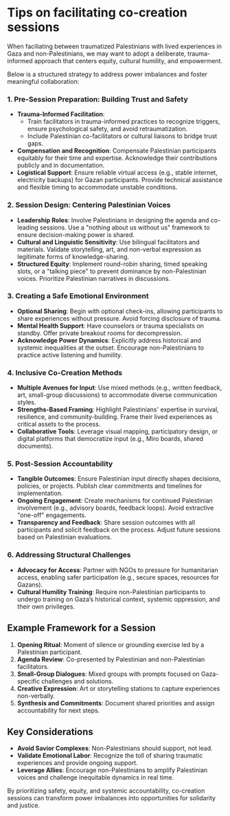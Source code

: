 
# Tips on facilitating co-creation sessions 

When faciliating between traumatized Palestinians with lived experiences in Gaza and non-Palestinians, we may want to adopt a
deliberate, trauma-informed approach that centers equity, cultural humility, and empowerment. 

Below is a structured strategy to address power imbalances and foster meaningful collaboration:

### **1. Pre-Session Preparation: Building Trust and Safety**
- **Trauma-Informed Facilitation**: 
  - Train facilitators in trauma-informed practices to recognize triggers, ensure psychological safety, and avoid retraumatization.
  - Include Palestinian co-facilitators or cultural liaisons to bridge trust gaps.
- **Compensation and Recognition**: Compensate Palestinian participants equitably for their time and expertise. Acknowledge their contributions publicly and in documentation.
- **Logistical Support**: Ensure reliable virtual access (e.g., stable internet, electricity backups) for Gazan participants. Provide technical assistance and flexible timing to accommodate unstable conditions.

### **2. Session Design: Centering Palestinian Voices**
- **Leadership Roles**: Involve Palestinians in designing the agenda and co-leading sessions. Use a "nothing about us without us" framework to ensure decision-making power is shared.
- **Cultural and Linguistic Sensitivity**: Use bilingual facilitators and materials. Validate storytelling, art, and non-verbal expression as legitimate forms of knowledge-sharing.
- **Structured Equity**: Implement round-robin sharing, timed speaking slots, or a "talking piece" to prevent dominance by non-Palestinian voices. Prioritize Palestinian narratives in discussions.

### **3. Creating a Safe Emotional Environment**
- **Optional Sharing**: Begin with optional check-ins, allowing participants to share experiences without pressure. Avoid forcing disclosure of trauma.
- **Mental Health Support**: Have counselors or trauma specialists on standby. Offer private breakout rooms for decompression.
- **Acknowledge Power Dynamics**: Explicitly address historical and systemic inequalities at the outset. Encourage non-Palestinians to practice active listening and humility.

### **4. Inclusive Co-Creation Methods**
- **Multiple Avenues for Input**: Use mixed methods (e.g., written feedback, art, small-group discussions) to accommodate diverse communication styles.
- **Strengths-Based Framing**: Highlight Palestinians' expertise in survival, resilience, and community-building. Frame their lived experiences as critical assets to the process.
- **Collaborative Tools**: Leverage visual mapping, participatory design, or digital platforms that democratize input (e.g., Miro boards, shared documents).

### **5. Post-Session Accountability**
- **Tangible Outcomes**: Ensure Palestinian input directly shapes decisions, policies, or projects. Publish clear commitments and timelines for implementation.
- **Ongoing Engagement**: Create mechanisms for continued Palestinian involvement (e.g., advisory boards, feedback loops). Avoid extractive "one-off" engagements.
- **Transparency and Feedback**: Share session outcomes with all participants and solicit feedback on the process. Adjust future sessions based on Palestinian evaluations.

### **6. Addressing Structural Challenges**
- **Advocacy for Access**: Partner with NGOs to pressure for humanitarian access, enabling safer participation (e.g., secure spaces, resources for Gazans).
- **Cultural Humility Training**: Require non-Palestinian participants to undergo training on Gaza’s historical context, systemic oppression, and their own privileges.

## **Example Framework for a Session**

1. **Opening Ritual**: Moment of silence or grounding exercise led by a Palestinian participant.
2. **Agenda Review**: Co-presented by Palestinian and non-Palestinian facilitators.
3. **Small-Group Dialogues**: Mixed groups with prompts focused on Gaza-specific challenges and solutions.
4. **Creative Expression**: Art or storytelling stations to capture experiences non-verbally.
5. **Synthesis and Commitments**: Document shared priorities and assign accountability for next steps.

## **Key Considerations**

- **Avoid Savior Complexes**: Non-Palestinians should support, not lead. 
- **Validate Emotional Labor**: Recognize the toll of sharing traumatic experiences and provide ongoing support.
- **Leverage Allies**: Encourage non-Palestinians to amplify Palestinian voices and challenge inequitable dynamics in real time.

By prioritizing safety, equity, and systemic accountability, co-creation sessions can transform power imbalances into opportunities for solidarity and justice.
